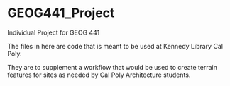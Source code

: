 # GEOG441_Project
Individual Project for GEOG 441 

The files in here are code that is meant to be used at Kennedy Library Cal Poly.

They are to supplement a workflow that would be used to create terrain features for sites as needed by Cal Poly Architecture students. 
